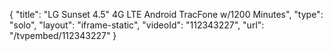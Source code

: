 {
    "title": "LG Sunset 4.5\" 4G LTE Android TracFone w\/1200 Minutes",
    "type": "solo",
    "layout": "iframe-static",
    "videoId": "112343227",
    "url": "\/tvpembed\/112343227"
}